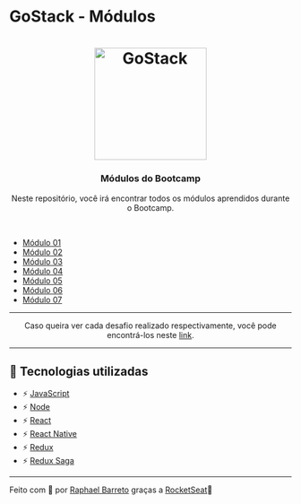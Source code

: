# GoStack - Módulos

<h1 align="center">
  <img alt="GoStack" src="https://rocketseat-cdn.s3-sa-east-1.amazonaws.com/bootcamp-header.png" width="200px">
</h1>

<h3 align="center">Módulos do Bootcamp</h3>

<p align="center">Neste repositório, você irá encontrar todos os módulos aprendidos durante o Bootcamp.</p>

<br/>

* [Módulo 01](https://github.com/raphabarreto/gostack-modulos/tree/master/modulo-01)
* [Módulo 02](https://github.com/raphabarreto/gostack-modulos/tree/master/modulo-02)
* [Módulo 03](https://github.com/raphabarreto/gostack-modulos/tree/master/modulo-03)
* [Módulo 04](https://github.com/raphabarreto/gostack-modulos/tree/master/modulo-04)
* [Módulo 05](https://github.com/raphabarreto/gostack-modulos/tree/master/modulo-05)
* [Módulo 06](https://github.com/raphabarreto/gostack-modulos/tree/master/modulo-06)
* [Módulo 07](https://github.com/raphabarreto/gostack-modulos/tree/master/modulo-07)

<hr/>

<p align="center">Caso queira ver cada desafio realizado respectivamente, você pode encontrá-los neste <a href="https://github.com/raphabarreto/gostack-desafios">link</a>.</p>

<hr/>

## 🚀 Tecnologias utilizadas

- ⚡ [JavaScript](https://skylab.rocketseat.com.br/journey/starter)
- ⚡ [Node](https://nodejs.org/pt-br/)
- ⚡ [React](https://pt-br.reactjs.org/)
- ⚡ [React Native](https://pt-br.reactjs.org/)
- ⚡ [Redux](https://redux.js.org/)
- ⚡ [Redux Saga](https://redux-saga.js.org/)


---

Feito com 💖 por [Raphael Barreto](https://raphabarreto.com.br/)
graças a [RocketSeat](https://rocketseat.com.br/)🚀

